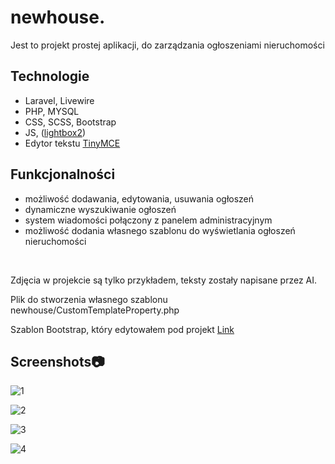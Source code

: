 # newhouse.
<p>Jest to projekt prostej aplikacji, do zarządzania ogłoszeniami nieruchomości </p>

## Technologie
* Laravel, Livewire
* PHP, MYSQL
* CSS, SCSS, Bootstrap
* JS, (<a href="https://lokeshdhakar.com/projects/lightbox2/">lightbox2</a>)
* Edytor tekstu <a href="https://www.tiny.cloud/">TinyMCE</a>

## Funkcjonalności
- możliwość dodawania, edytowania, usuwania ogłoszeń
- dynamiczne wyszukiwanie ogłoszeń 
- system wiadomości połączony z panelem administracyjnym
- możliwość dodania własnego szablonu do wyświetlania ogłoszeń nieruchomości
<br>
<p>Zdjęcia w projekcie są tylko przykładem, teksty zostały napisane przez AI.</p>
<p>Plik do stworzenia własnego szablonu newhouse/CustomTemplateProperty.php</p>
<p>Szablon Bootstrap, który edytowałem pod projekt <a href="https://github.com/StartBootstrap/startbootstrap-grayscale">Link</a></p>

## Screenshots:camera:

 
![1](https://github.com/kcreds/newhouse.-laravel-/blob/main/SC/1.jpg?raw=true)

![2](https://github.com/kcreds/newhouse.-laravel-/blob/main/SC/2.jpg?raw=true)

![3](https://github.com/kcreds/newhouse.-laravel-/blob/main/SC/3.JPG?raw=true)

![4](https://github.com/kcreds/newhouse.-laravel-/blob/main/SC/4.jpg?raw=true)

 
